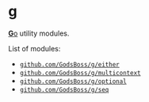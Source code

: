 g
=

[**G**o](https://go.dev/) utility modules.

List of modules:

- [`github.com/GodsBoss/g/either`](https://github.com/GodsBoss/g/tree/either/v1/either)
- [`github.com/GodsBoss/g/multicontext`](https://github.com/GodsBoss/g/tree/multicontext/v1/multicontext)
- [`github.com/GodsBoss/g/optional`](https://github.com/GodsBoss/g/tree/optional/v1/optional)
- [`github.com/GodsBoss/g/seq`](https://github.com/GodsBoss/g/tree/seq/v1/seq)
